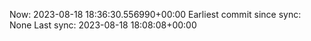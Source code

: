 Now: 2023-08-18 18:36:30.556990+00:00 Earliest commit since sync: None Last sync: 2023-08-18 18:08:08+00:00
